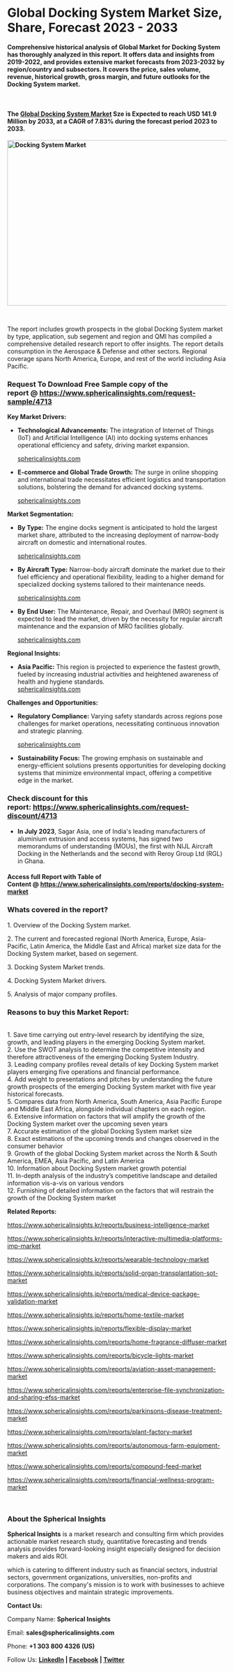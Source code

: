 <div class="content-title">
<h1>Global Docking System Market Size, Share, Forecast 2023 - 2033</h1>
<div class="content-body__detail">
<section id="section_0" class="entry fr-view">
<p><strong>Comprehensive historical analysis of Global Market for Docking System has thoroughly analyzed in this report. It offers data and insights from 2019-2022, and provides extensive market forecasts from 2023-2032 by region/country and subsectors. It covers the price, sales volume, revenue, historical growth, gross margin, and future outlooks for the Docking System market.</strong></p>
<p>&nbsp;</p>
<h4><strong>The&nbsp;<a href="https://www.sphericalinsights.com/reports/docking-system-market" target="_blank" rel="noopener">Global Docking System Market</a>&nbsp;Sze is Expected to reach USD 141.9 Million by 2033, at a CAGR of 7.83% during the forecast period 2023 to 2033.</strong></h4>
<p><strong><img src="https://www.sphericalinsights.com/images/rd/global-docking-system-market.png" alt="Docking System Market" width="650" height="379" /></strong></p>
<p>&nbsp;</p>
<p>The report includes growth prospects in the global Docking System market by type, application, sub segement and region and QMI has compiled a comprehensive detailed research report to offer insights. The report details consumption in the Aerospace &amp; Defense and other sectors. Regional coverage spans North America, Europe, and rest of the world including Asia Pacific.</p>
<h3>Request To Download Free Sample copy of the report&nbsp;@&nbsp;<a href="https://www.sphericalinsights.com/request-sample/4713" target="_blank" rel="noopener">https://www.sphericalinsights.com/request-sample/4713</a></h3>
<p data-start="291" data-end="314"><strong data-start="291" data-end="314">Key Market Drivers:</strong></p>
<ul data-start="316" data-end="804">
<li data-start="316" data-end="555">
<p data-start="318" data-end="555"><strong data-start="318" data-end="349">Technological Advancements:</strong>&nbsp;The integration of Internet of Things (IoT) and Artificial Intelligence (AI) into docking systems enhances operational efficiency and safety, driving market expansion.</p>
<div class="relative inline-flex items-center"><a class="ml-1 inline-flex h-[22px] items-center rounded-xl bg-[#f4f4f4] px-2 text-[0.5em] font-medium text-token-text-secondary dark:bg-token-main-surface-secondary !text-token-text-secondary uppercase hover:bg-token-text-primary hover:!text-token-main-surface-secondary dark:hover:bg-token-text-primary group" href="https://www.sphericalinsights.com/reports/docking-system-market?utm_source=chatgpt.com" target="_blank" rel="noopener"><span class="truncate">sphericalinsights.com</span></a></div>
</li>
<li data-start="557" data-end="804">
<p data-start="559" data-end="804"><strong data-start="559" data-end="598">E-commerce and Global Trade Growth:</strong>&nbsp;The surge in online shopping and international trade necessitates efficient logistics and transportation solutions, bolstering the demand for advanced docking systems.</p>
<div class="relative inline-flex items-center"><a class="ml-1 inline-flex h-[22px] items-center rounded-xl bg-[#f4f4f4] px-2 text-[0.5em] font-medium text-token-text-secondary dark:bg-token-main-surface-secondary !text-token-text-secondary uppercase hover:bg-token-text-primary hover:!text-token-main-surface-secondary dark:hover:bg-token-text-primary group" href="https://www.sphericalinsights.com/reports/docking-system-market?utm_source=chatgpt.com" target="_blank" rel="noopener"><span class="truncate">sphericalinsights.com</span></a></div>
</li>
</ul>
<p data-start="806" data-end="830"><strong data-start="806" data-end="830">Market Segmentation:</strong></p>
<ul data-start="832" data-end="1563">
<li data-start="832" data-end="1060">
<p data-start="834" data-end="1060"><strong data-start="834" data-end="846">By Type:</strong>&nbsp;The engine docks segment is anticipated to hold the largest market share, attributed to the increasing deployment of narrow-body aircraft on domestic and international routes.</p>
<div class="relative inline-flex items-center"><a class="ml-1 inline-flex h-[22px] items-center rounded-xl bg-[#f4f4f4] px-2 text-[0.5em] font-medium text-token-text-secondary dark:bg-token-main-surface-secondary !text-token-text-secondary uppercase hover:bg-token-text-primary hover:!text-token-main-surface-secondary dark:hover:bg-token-text-primary group" href="https://www.sphericalinsights.com/press-release/docking-system-market?utm_source=chatgpt.com" target="_blank" rel="noopener"><span class="truncate">sphericalinsights.com</span></a></div>
</li>
<li data-start="1062" data-end="1318">
<p data-start="1064" data-end="1318"><strong data-start="1064" data-end="1085">By Aircraft Type:</strong>&nbsp;Narrow-body aircraft dominate the market due to their fuel efficiency and operational flexibility, leading to a higher demand for specialized docking systems tailored to their maintenance needs.</p>
<div class="relative inline-flex items-center"><a class="ml-1 inline-flex h-[22px] items-center rounded-xl bg-[#f4f4f4] px-2 text-[0.5em] font-medium text-token-text-secondary dark:bg-token-main-surface-secondary !text-token-text-secondary uppercase hover:bg-token-text-primary hover:!text-token-main-surface-secondary dark:hover:bg-token-text-primary group" href="https://www.sphericalinsights.com/press-release/docking-system-market?utm_source=chatgpt.com" target="_blank" rel="noopener"><span class="truncate">sphericalinsights.com</span></a></div>
</li>
<li data-start="1320" data-end="1563">
<p data-start="1322" data-end="1563"><strong data-start="1322" data-end="1338">By End User:</strong>&nbsp;The Maintenance, Repair, and Overhaul (MRO) segment is expected to lead the market, driven by the necessity for regular aircraft maintenance and the expansion of MRO facilities globally.</p>
<div class="relative inline-flex items-center"><a class="ml-1 inline-flex h-[22px] items-center rounded-xl bg-[#f4f4f4] px-2 text-[0.5em] font-medium text-token-text-secondary dark:bg-token-main-surface-secondary !text-token-text-secondary uppercase hover:bg-token-text-primary hover:!text-token-main-surface-secondary dark:hover:bg-token-text-primary group" href="https://www.sphericalinsights.com/press-release/docking-system-market?utm_source=chatgpt.com" target="_blank" rel="noopener"><span class="truncate">sphericalinsights.com</span></a></div>
</li>
</ul>
<p data-start="1565" data-end="1587"><strong data-start="1565" data-end="1587">Regional Insights:</strong></p>
<ul data-start="1589" data-end="1806">
<li data-start="1589" data-end="1806"><strong data-start="1591" data-end="1608">Asia Pacific:</strong>&nbsp;This region is projected to experience the fastest growth, fueled by increasing industrial activities and heightened awareness of health and hygiene standards.
<div class="relative inline-flex items-center"><a class="ml-1 inline-flex h-[22px] items-center rounded-xl bg-[#f4f4f4] px-2 text-[0.5em] font-medium text-token-text-secondary dark:bg-token-main-surface-secondary !text-token-text-secondary uppercase hover:bg-token-text-primary hover:!text-token-main-surface-secondary dark:hover:bg-token-text-primary group" href="https://www.sphericalinsights.com/reports/docking-system-market?utm_source=chatgpt.com" target="_blank" rel="noopener"><span class="truncate">sphericalinsights.com</span></a></div>
</li>
</ul>
<p data-start="1808" data-end="1841"><strong data-start="1808" data-end="1841">Challenges and Opportunities:</strong></p>
<ul data-start="1843" data-end="2315">
<li data-start="1843" data-end="2048">
<p data-start="1845" data-end="2048"><strong data-start="1845" data-end="1871">Regulatory Compliance:</strong>&nbsp;Varying safety standards across regions pose challenges for market operations, necessitating continuous innovation and strategic planning.</p>
<div class="relative inline-flex items-center"><a class="ml-1 inline-flex h-[22px] items-center rounded-xl bg-[#f4f4f4] px-2 text-[0.5em] font-medium text-token-text-secondary dark:bg-token-main-surface-secondary !text-token-text-secondary uppercase hover:bg-token-text-primary hover:!text-token-main-surface-secondary dark:hover:bg-token-text-primary group" href="https://www.sphericalinsights.com/press-release/docking-system-market?utm_source=chatgpt.com" target="_blank" rel="noopener"><span class="truncate">sphericalinsights.com</span></a></div>
</li>
<li data-start="2050" data-end="2315">
<p data-start="2052" data-end="2315"><strong data-start="2052" data-end="2077">Sustainability Focus:</strong>&nbsp;The growing emphasis on sustainable and energy-efficient solutions presents opportunities for developing docking systems that minimize environmental impact, offering a competitive edge in the market.</p>
</li>
</ul>
<h3>Check discount for this report:&nbsp;<a href="https://www.sphericalinsights.com/request-discount/4713" target="_blank" rel="noopener">https://www.sphericalinsights.com/request-discount/4713</a></h3>
<ul>
<li><strong>In July 2023</strong>, Sagar Asia, one of India's leading manufacturers of aluminium extrusion and access systems, has signed two memorandums of understanding (MOUs), the first with NIJL Aircraft Docking in the Netherlands and the second with Reroy Group Ltd (RGL) in Ghana.</li>
</ul>
<h4>Access full Report with Table of Content&nbsp;@&nbsp;<a href="https://www.sphericalinsights.com/reports/docking-system-market" target="_blank" rel="noopener">https://www.sphericalinsights.com/reports/docking-system-market</a></h4>
<h3><strong>Whats covered in the report?</strong></h3>
<p>1. Overview of the Docking System market.</p>
<p>2. The current and forecasted regional (North America, Europe, Asia-Pacific, Latin America, the Middle East and Africa) market size data for the Docking System market, based on segement.</p>
<p>3. Docking System Market trends.</p>
<p>4. Docking System Market drivers.</p>
<p>5. Analysis of major company profiles.</p>
<h3><strong>Reasons to buy this Market Report:</strong></h3>
<p><br />1. Save time carrying out entry-level research by identifying the size, growth, and leading players in the emerging Docking System market.<br />2. Use the SWOT analysis to determine the competitive intensity and therefore attractiveness of the emerging Docking System Industry.<br />3. Leading company profiles reveal details of key Docking System market players emerging five operations and financial performance.<br />4. Add weight to presentations and pitches by understanding the future growth prospects of the emerging Docking System market with five year historical forecasts.<br />5. Compares data from North America, South America, Asia Pacific Europe and Middle East Africa, alongside individual chapters on each region.<br />6. Extensive information on factors that will amplify the growth of the Docking System market over the upcoming seven years<br />7. Accurate estimation of the global Docking System market size<br />8. Exact estimations of the upcoming trends and changes observed in the consumer behavior<br />9. Growth of the global Docking System market across the North &amp; South America, EMEA, Asia Pacific, and Latin America<br />10. Information about Docking System market growth potential<br />11. In-depth analysis of the industry&rsquo;s competitive landscape and detailed information vis-a-vis on various vendors<br />12. Furnishing of detailed information on the factors that will restrain the growth of the Docking System market</p>
<p><strong>Related Reports:</strong></p>
<p><a href="https://www.sphericalinsights.kr/reports/business-intelligence-market">https://www.sphericalinsights.kr/reports/business-intelligence-market</a></p>
<p><a href="https://www.sphericalinsights.kr/reports/interactive-multimedia-platforms-imp-market">https://www.sphericalinsights.kr/reports/interactive-multimedia-platforms-imp-market</a></p>
<p><a href="https://www.sphericalinsights.kr/reports/wearable-technology-market">https://www.sphericalinsights.kr/reports/wearable-technology-market</a></p>
<p><a href="https://www.sphericalinsights.jp/reports/solid-organ-transplantation-sot-market">https://www.sphericalinsights.jp/reports/solid-organ-transplantation-sot-market</a></p>
<p><a href="https://www.sphericalinsights.jp/reports/medical-device-package-validation-market">https://www.sphericalinsights.jp/reports/medical-device-package-validation-market</a></p>
<p><a href="https://www.sphericalinsights.jp/reports/home-textile-market">https://www.sphericalinsights.jp/reports/home-textile-market</a></p>
<p><a href="https://www.sphericalinsights.jp/reports/flexible-display-market">https://www.sphericalinsights.jp/reports/flexible-display-market</a></p>
<p><a href="https://www.sphericalinsights.com/reports/home-fragrance-diffuser-market">https://www.sphericalinsights.com/reports/home-fragrance-diffuser-market</a></p>
<p><a href="https://www.sphericalinsights.com/reports/bicycle-lights-market">https://www.sphericalinsights.com/reports/bicycle-lights-market</a></p>
<p><a href="https://www.sphericalinsights.com/reports/aviation-asset-management-market">https://www.sphericalinsights.com/reports/aviation-asset-management-market</a></p>
<p><a href="https://www.sphericalinsights.com/reports/enterprise-file-synchronization-and-sharing-efss-market">https://www.sphericalinsights.com/reports/enterprise-file-synchronization-and-sharing-efss-market</a></p>
<p><a href="https://www.sphericalinsights.com/reports/parkinsons-disease-treatment-market">https://www.sphericalinsights.com/reports/parkinsons-disease-treatment-market</a></p>
<p><a href="https://www.sphericalinsights.com/reports/plant-factory-market">https://www.sphericalinsights.com/reports/plant-factory-market</a></p>
<p><a href="https://www.sphericalinsights.com/reports/autonomous-farm-equipment-market">https://www.sphericalinsights.com/reports/autonomous-farm-equipment-market</a></p>
<p><a href="https://www.sphericalinsights.com/reports/compound-feed-market">https://www.sphericalinsights.com/reports/compound-feed-market</a></p>
<p><a href="https://www.sphericalinsights.com/reports/financial-wellness-program-market">https://www.sphericalinsights.com/reports/financial-wellness-program-market</a></p>
<p>&nbsp;</p>
<h3><strong>About the Spherical Insights</strong></h3>
<p><strong>Spherical Insights</strong>&nbsp;is a market research and consulting firm which provides actionable market research study, quantitative forecasting and trends analysis provides forward-looking insight especially designed for decision makers and aids ROI.</p>
<p>which is catering to different industry such as financial sectors, industrial sectors, government organizations, universities, non-profits and corporations. The company's mission is to work with businesses to achieve business objectives and maintain strategic improvements.</p>
<p><strong>Contact Us:</strong></p>
<p>Company Name:&nbsp;<strong>Spherical Insights</strong></p>
<p>Email:&nbsp;<strong>sales@sphericalinsights.com</strong></p>
<p>Phone:&nbsp;<strong>+1 303 800 4326 (US)</strong></p>
<p>Follow Us:&nbsp;<strong><a href="https://www.linkedin.com/company/spherical-insight/"><u>LinkedIn</u></a>&nbsp;|&nbsp;<a href="https://www.facebook.com/sphericalinsights22"><u>Facebook</u></a>&nbsp;|&nbsp;<a href="https://twitter.com/SInsights_US"><u>Twitter</u></a></strong></p>
<div class="clear">&nbsp;</div>
</section>
</div>
</div>
